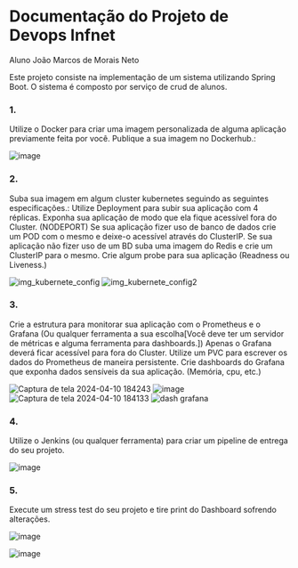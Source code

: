 <h1>Documentação do Projeto de Devops Infnet</h1>

Aluno João Marcos de Morais Neto

Este projeto consiste na implementação de um sistema utilizando Spring Boot. O sistema é composto por serviço de crud de alunos.

<h3>1.</h3>Utilize o Docker para criar uma imagem personalizada de alguma aplicação previamente feita por você. Publique a sua imagem no Dockerhub.:

![image](https://github.com/mnjoao/academia-joaom/assets/55205843/2d1401a0-9851-4a14-a2bf-c18be9e60ca3)

<h3>2.</h3>Suba sua imagem em algum cluster kubernetes seguindo as seguintes especificações.: Utilize Deployment para subir sua aplicação com 4 réplicas. Exponha sua aplicação de modo que ela fique acessível fora do Cluster. (NODEPORT) Se sua aplicação fizer uso de banco de dados crie um POD com o mesmo e deixe-o acessível através do ClusterIP. Se sua aplicação não fizer uso de um BD suba uma imagem do Redis e crie um ClusterIP para o mesmo. Crie algum probe para sua aplicação (Readness ou Liveness.)

![img_kubernete_config](https://github.com/mnjoao/academia-joaom/assets/55205843/f97b982b-b993-4a22-a42e-70cb0060e6b4)
![img_kubernete_config2](https://github.com/mnjoao/academia-joaom/assets/55205843/4bcc6619-fc19-48ca-a80b-c2be21cad0b2)

<h3>3.</h3>Crie a estrutura para monitorar sua aplicação com o Prometheus e o Grafana (Ou qualquer ferramenta a sua escolha[Você deve ter um servidor de métricas e alguma ferramenta para dashboards.]) Apenas o Grafana deverá ficar acessível para fora do Cluster. Utilize um PVC para escrever os dados do Prometheus de maneira persistente. Crie dashboards do Grafana que exponha dados sensíveis da sua aplicação. (Memória, cpu, etc.)

![Captura de tela 2024-04-10 184243](https://github.com/mnjoao/academia-joaom/assets/55205843/ff15a5c4-7070-4b75-a674-16eb19b6ee7d)
![image](https://github.com/mnjoao/academia-joaom/assets/55205843/872d6e57-e657-414d-b269-b761e85f3ac7)
![Captura de tela 2024-04-10 184133](https://github.com/mnjoao/academia-joaom/assets/55205843/10843866-9620-4689-9bc9-5cac4bdf8b28)
![dash grafana](https://github.com/mnjoao/academia-joaom/assets/55205843/5dfe7a2f-a628-4c89-8722-77920b0a67fe)

<h3>4.</h3> Utilize o Jenkins (ou qualquer ferramenta) para criar um pipeline de entrega do seu projeto.

![image](https://github.com/mnjoao/academia-joaom/assets/55205843/55d83107-a7aa-43b4-8b19-90ed4f44f29e)

<h3>5.</h3> Execute um stress test do seu projeto e tire print do Dashboard sofrendo alterações.

![image](https://github.com/mnjoao/academia-joaom/assets/55205843/d3dd7cef-9644-4c92-9107-695d3adf9364)

![image](https://github.com/mnjoao/academia-joaom/assets/55205843/cc2447d7-61cd-4e69-b479-7124b5f78195)

